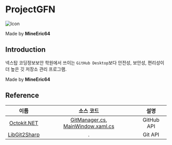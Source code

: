 # ProjectGFN
![Icon](https://i.imgur.com/TDnO6fqh.png)

Made by **MineEric64**

## Introduction
 넥스탑 코딩정보보안 학원에서 쓰이는 `GitHub Desktop`보다 안전성, 보안성, 편리성이 더 높은 깃 저장소 관리 프로그램.
 
 Made by **MineEric64**

## Reference
|이름|소스 코드|설명|
|:---:|:---:|:---:|
|[Octokit.NET](https://github.com/octokit/octokit.net)|[GitManager.cs](https://github.com/MineEric64/Git4Nextop/blob/main/Clients/GitManager.cs), [MainWindow.xaml.cs](https://github.com/MineEric64/Git4Nextop/blob/main/MainWindow.xaml.cs)|GitHub API|
|[LibGit2Sharp](https://github.com/libgit2/libgit2sharp)|.|Git API|
